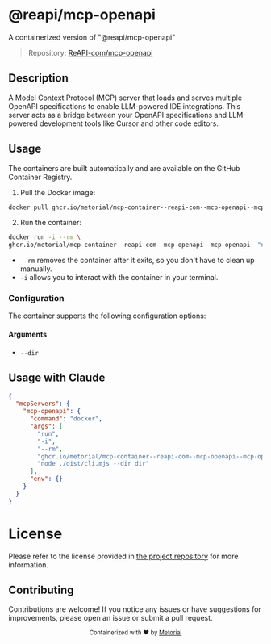
# @reapi/mcp-openapi

A containerized version of "@reapi/mcp-openapi"

> Repository: [ReAPI-com/mcp-openapi](https://github.com/ReAPI-com/mcp-openapi)

## Description

A Model Context Protocol (MCP) server that loads and serves multiple OpenAPI specifications to enable LLM-powered IDE integrations. This server acts as a bridge between your OpenAPI specifications and LLM-powered development tools like Cursor and other code editors.


## Usage

The containers are built automatically and are available on the GitHub Container Registry.

1. Pull the Docker image:

```bash
docker pull ghcr.io/metorial/mcp-container--reapi-com--mcp-openapi--mcp-openapi
```

2. Run the container:

```bash
docker run -i --rm \ 
ghcr.io/metorial/mcp-container--reapi-com--mcp-openapi--mcp-openapi  "node ./dist/cli.mjs --dir dir"
```

- `--rm` removes the container after it exits, so you don't have to clean up manually.
- `-i` allows you to interact with the container in your terminal.



### Configuration

The container supports the following configuration options:


#### Arguments

- `--dir`






## Usage with Claude

```json
{
  "mcpServers": {
    "mcp-openapi": {
      "command": "docker",
      "args": [
        "run",
        "-i",
        "--rm",
        "ghcr.io/metorial/mcp-container--reapi-com--mcp-openapi--mcp-openapi",
        "node ./dist/cli.mjs --dir dir"
      ],
      "env": {}
    }
  }
}
```

# License

Please refer to the license provided in [the project repository](https://github.com/ReAPI-com/mcp-openapi) for more information.

## Contributing

Contributions are welcome! If you notice any issues or have suggestions for improvements, please open an issue or submit a pull request.

<div align="center">
  <sub>Containerized with ❤️ by <a href="https://metorial.com">Metorial</a></sub>
</div>
  